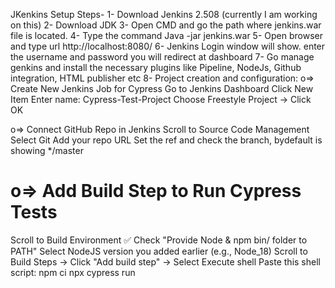JKenkins Setup Steps-
1- Download Jenkins 2.508 (currently I am working on this)
2- Download JDK 
3- Open CMD and go the path where jenkins.war file is located.
4- Type the command Java -jar jenkins.war
5- Open browser and type url http://localhost:8080/
6- Jenkins Login window will show. enter the username and password you will redirect at dashboard
7- Go manage genkins and install the necessary plugins like Pipeline, NodeJs, Github integration, HTML publisher etc
8- Project creation and configuration: 
o=> 
Create New Jenkins Job for Cypress
Go to Jenkins Dashboard
Click New Item
Enter name: Cypress-Test-Project
Choose Freestyle Project → Click OK

o=>
Connect GitHub Repo in Jenkins
Scroll to Source Code Management
Select Git
Add your repo URL
Set the ref and check the branch, bydefault is showing */master

o=>
Add Build Step to Run Cypress Tests
==================================
Scroll to Build Environment
✅ Check "Provide Node & npm bin/ folder to PATH"
Select NodeJS version you added earlier (e.g., Node_18)
Scroll to Build Steps → Click "Add build step" → Select Execute shell
Paste this shell script:
npm ci
npx cypress run
